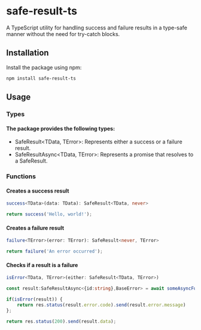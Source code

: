 # safe-result-ts

A TypeScript utility for handling success and failure results in a type-safe manner without the need for try-catch blocks.

## Installation

Install the package using npm:

```sh
npm install safe-result-ts
```

## Usage

### Types

#### The package provides the following types:

- SafeResult<TData, TError>: Represents either a success or a failure result.
- SafeResultAsync<TData, TError>: Represents a promise that resolves to a SafeResult.

### Functions

#### Creates a success result

```typescript
success<TData>(data: TData): SafeResult<TData, never>

return success('Hello, world!');
```

#### Creates a failure result

```typescript
failure<TError>(error: TError): SafeResult<never, TError>

return failure('An error occurred');
```

#### Checks if a result is a failure

```typescript
isError<TData, TError>(either: SafeResult<TData, TError>)

const result:SafeResultAsync<{id:string},BaseError> = await someAsyncFunction();

if(isError(result)) {
    return res.status(result.error.code).send(result.error.message)
};

return res.status(200).send(result.data);
```
